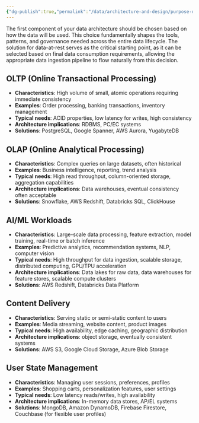 ```yaml
---
{"dg-publish":true,"permalink":"/data/architecture-and-design/purpose-driven-data-architecture/","title":"Purpose-Driver Data Architecture: Selecting the First Component Based on Data Usage"}
---
```


The first component of your data architecture should be chosen based on how the data will be used. This choice fundamentally shapes the tools, patterns, and governance needed across the entire data lifecycle. The solution for data-at-rest serves as the critical starting point, as it can be selected based on final data consumption requirements, allowing the appropriate data ingestion pipeline to flow naturally from this decision.

## OLTP (Online Transactional Processing)
- **Characteristics**: High volume of small, atomic operations requiring immediate consistency
- **Examples**: Order processing, banking transactions, inventory management
- **Typical needs**: ACID properties, low latency for writes, high consistency
- **Architecture implications**: RDBMS, PC/EC systems
- **Solutions**: PostgreSQL, Google Spanner, AWS Aurora, YugabyteDB

## OLAP (Online Analytical Processing)
- **Characteristics**: Complex queries on large datasets, often historical
- **Examples**: Business intelligence, reporting, trend analysis
- **Typical needs**: High read throughput, column-oriented storage, aggregation capabilities
- **Architecture implications**: Data warehouses, eventual consistency often acceptable
- **Solutions**: Snowflake, AWS Redshift, Databricks SQL, ClickHouse 

## AI/ML Workloads
- **Characteristics**: Large-scale data processing, feature extraction, model training, real-time or batch inference
- **Examples**: Predictive analytics, recommendation systems, NLP, computer vision
- **Typical needs**: High throughput for data ingestion, scalable storage, distributed computing, GPU/TPU acceleration
- **Architecture implications**: Data lakes for raw data, data warehouses for feature stores, scalable compute clusters
- **Solutions**: AWS Redshift,  Databricks Data Platform

## Content Delivery
- **Characteristics**: Serving static or semi-static content to users
- **Examples**: Media streaming, website content, product images
- **Typical needs**: High availability, edge caching, geographic distribution
- **Architecture implications**: object storage, eventually consistent systems
- **Solutions**: AWS S3, Google Cloud Storage, Azure Blob Storage

## User State Management
- **Characteristics**: Managing user sessions, preferences, profiles
- **Examples**: Shopping carts, personalization features, user settings
- **Typical needs**: Low latency reads/writes, high availability
- **Architecture implications**: In-memory data stores, AP/EL systems
- **Solutions**: MongoDB, Amazon DynamoDB, Firebase Firestore, Couchbase (for flexible user profiles)

















